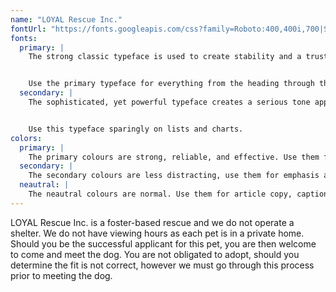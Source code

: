```yaml
---
name: "LOYAL Rescue Inc."
fontUrl: "https://fonts.googleapis.com/css?family=Roboto:400,400i,700|Slabo+27px:400,700"
fonts:
  primary: |
    The strong classic typeface is used to create stability and a trust between the reader through a sense of familiarity.


    Use the primary typeface for everything from the heading through the body and captions.
  secondary: |
    The sophisticated, yet powerful typeface creates a serious tone appropriate for most occasions.


    Use this typeface sparingly on lists and charts.
colors:
  primary: |
    The primary colours are strong, reliable, and effective. Use them for headers, banners.
  secondary: |
    The secondary colours are less distracting, use them for emphasis and urls.
  neautral: |
    The neautral colours are normal. Use them for article copy, captions and other text.
---
```


LOYAL Rescue Inc. is a foster-based rescue and we do not operate a shelter. We do not have viewing hours as each pet is in a private home. Should you be the successful applicant for this pet, you are then welcome to come and meet the dog. You are not obligated to adopt, should you determine the fit is not correct, however we must go through this process prior to meeting the dog.
